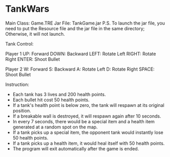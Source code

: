 # TankWars

Main Class: Game.TRE
Jar File: TankGame.jar
P.S. To launch the jar file, you need to put the Resource file and the jar file in the same directory; Otherwise, it will not launch.

Tank Control:

Player 1
    UP: Forward
    DOWN: Backward
    LEFT: Rotate Left
    RIGHT: Rotate Right
    ENTER: Shoot Bullet
    
Player 2
    W: Forward
    S: Backward
    A: Rotate Left
    D: Rotate Right
    SPACE: Shoot Bullet

Instruction:
- Each tank has 3 lives and 200 health points.
- Each bullet hit cost 50 health points.
- If a tank's health point is below zero, the tank will respawn at its original position.
- If a breakable wall is destroyed, it will respawn again after 10 seconds.
- In every 7 seconds, there would be a special item and a health item generated at a random spot on the map.
- If a tank picks up a special item, the opponent tank would instantly lose 50 health points.
- If a tank picks up a health item, it would heal itself with 50 health points.
- The program will exit automatically after the game is ended.

